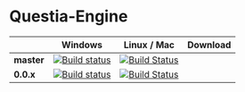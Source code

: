 # Questia-Engine

|   | Windows | Linux / Mac  |  Download |
|---|---|---|---|
|**master**  | [![Build status](https://ci.appveyor.com/api/projects/status/op1cu7e4jj5ntlox/branch/master?svg=true)](https://ci.appveyor.com/project/matkam7/questia-engine-p02ls/branch/master)  | [![Build Status](https://travis-ci.org/SquireGames/Questia-Engine.svg?branch=master)](https://travis-ci.org/SquireGames/Questia-Engine)  |   |   
| **0.0.x**  | [![Build status](https://ci.appveyor.com/api/projects/status/op1cu7e4jj5ntlox/branch/0.0.x?svg=true)](https://ci.appveyor.com/project/matkam7/questia-engine-p02ls/branch/0.0.x)  | [![Build Status](https://travis-ci.org/SquireGames/Questia-Engine.svg?branch=develop)](https://travis-ci.org/SquireGames/Questia-Engine)  |   |
